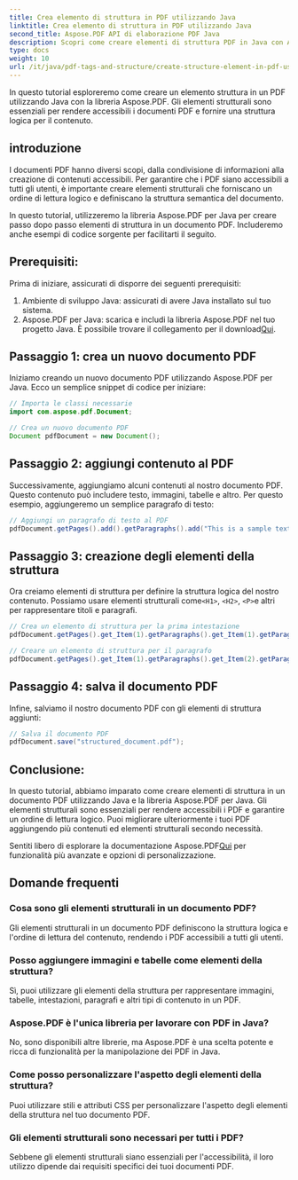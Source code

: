 ```yaml
---
title: Crea elemento di struttura in PDF utilizzando Java
linktitle: Crea elemento di struttura in PDF utilizzando Java
second_title: Aspose.PDF API di elaborazione PDF Java
description: Scopri come creare elementi di struttura PDF in Java con Aspose.PDF. Migliora l'accessibilità dei PDF e il flusso logico dei contenuti.
type: docs
weight: 10
url: /it/java/pdf-tags-and-structure/create-structure-element-in-pdf-using-java/
---
```

In questo tutorial esploreremo come creare un elemento struttura in un PDF utilizzando Java con la libreria Aspose.PDF. Gli elementi strutturali sono essenziali per rendere accessibili i documenti PDF e fornire una struttura logica per il contenuto.

## introduzione

I documenti PDF hanno diversi scopi, dalla condivisione di informazioni alla creazione di contenuti accessibili. Per garantire che i PDF siano accessibili a tutti gli utenti, è importante creare elementi strutturali che forniscano un ordine di lettura logico e definiscano la struttura semantica del documento.

In questo tutorial, utilizzeremo la libreria Aspose.PDF per Java per creare passo dopo passo elementi di struttura in un documento PDF. Includeremo anche esempi di codice sorgente per facilitarti il seguito.

## Prerequisiti:
Prima di iniziare, assicurati di disporre dei seguenti prerequisiti:

1. Ambiente di sviluppo Java: assicurati di avere Java installato sul tuo sistema.
2.  Aspose.PDF per Java: scarica e includi la libreria Aspose.PDF nel tuo progetto Java. È possibile trovare il collegamento per il download[Qui](https://releases.aspose.com/pdf/java/).

## Passaggio 1: crea un nuovo documento PDF
Iniziamo creando un nuovo documento PDF utilizzando Aspose.PDF per Java. Ecco un semplice snippet di codice per iniziare:

```java
// Importa le classi necessarie
import com.aspose.pdf.Document;

// Crea un nuovo documento PDF
Document pdfDocument = new Document();
```

## Passaggio 2: aggiungi contenuto al PDF
Successivamente, aggiungiamo alcuni contenuti al nostro documento PDF. Questo contenuto può includere testo, immagini, tabelle e altro. Per questo esempio, aggiungeremo un semplice paragrafo di testo:

```java
// Aggiungi un paragrafo di testo al PDF
pdfDocument.getPages().add().getParagraphs().add("This is a sample text paragraph.");
```

## Passaggio 3: creazione degli elementi della struttura
 Ora creiamo elementi di struttura per definire la struttura logica del nostro contenuto. Possiamo usare elementi strutturali come`<H1>`, `<H2>`, `<P>`e altri per rappresentare titoli e paragrafi.

```java
// Crea un elemento di struttura per la prima intestazione
pdfDocument.getPages().get_Item(1).getParagraphs().get_Item(1).getParagraphInfo().setStructureElementName("H1");

// Creare un elemento di struttura per il paragrafo
pdfDocument.getPages().get_Item(1).getParagraphs().get_Item(2).getParagraphInfo().setStructureElementName("P");
```

## Passaggio 4: salva il documento PDF
Infine, salviamo il nostro documento PDF con gli elementi di struttura aggiunti:

```java
// Salva il documento PDF
pdfDocument.save("structured_document.pdf");
```

## Conclusione:
In questo tutorial, abbiamo imparato come creare elementi di struttura in un documento PDF utilizzando Java e la libreria Aspose.PDF per Java. Gli elementi strutturali sono essenziali per rendere accessibili i PDF e garantire un ordine di lettura logico. Puoi migliorare ulteriormente i tuoi PDF aggiungendo più contenuti ed elementi strutturali secondo necessità.

Sentiti libero di esplorare la documentazione Aspose.PDF[Qui](https://reference.aspose.com/pdf/java/) per funzionalità più avanzate e opzioni di personalizzazione.

## Domande frequenti

### Cosa sono gli elementi strutturali in un documento PDF?

Gli elementi strutturali in un documento PDF definiscono la struttura logica e l'ordine di lettura del contenuto, rendendo i PDF accessibili a tutti gli utenti.

### Posso aggiungere immagini e tabelle come elementi della struttura?

Sì, puoi utilizzare gli elementi della struttura per rappresentare immagini, tabelle, intestazioni, paragrafi e altri tipi di contenuto in un PDF.

### Aspose.PDF è l'unica libreria per lavorare con PDF in Java?

No, sono disponibili altre librerie, ma Aspose.PDF è una scelta potente e ricca di funzionalità per la manipolazione dei PDF in Java.

### Come posso personalizzare l'aspetto degli elementi della struttura?

Puoi utilizzare stili e attributi CSS per personalizzare l'aspetto degli elementi della struttura nel tuo documento PDF.

### Gli elementi strutturali sono necessari per tutti i PDF?

Sebbene gli elementi strutturali siano essenziali per l'accessibilità, il loro utilizzo dipende dai requisiti specifici dei tuoi documenti PDF.